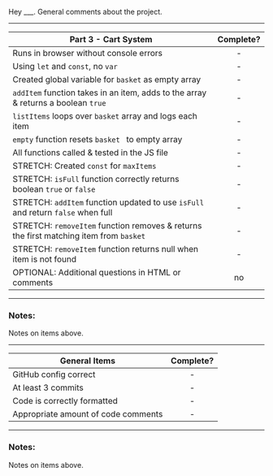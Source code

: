 Hey \_\_\_. General comments about the project.

---

| Part 3 - Cart System                                                                   | Complete? |
| -------------------------------------------------------------------------------------- | :-------: |
| Runs in browser without console errors                                                 |     -     |
| Using `let` and `const`, no `var`                                                      |     -     |
| Created global variable for `basket` as empty array                                    |     -     |
| `addItem` function takes in an item, adds to the array & returns a boolean `true`      |     -     |
| `listItems` loops over `basket` array and logs each item                               |     -     |
| `empty` function resets `basket ` to empty array                                       |     -     |
| All functions called & tested in the JS file                                           |     -     |
| STRETCH: Created `const` for `maxItems`                                                |     -     |
| STRETCH: `isFull` function correctly returns boolean `true` or `false`                 |     -     |
| STRETCH: `addItem` function updated to use `isFull` and return `false` when full       |     -     |
| STRETCH: `removeItem` function removes & returns the first matching item from `basket` |     -     |
| STRETCH: `removeItem` function returns null when item is not found                     |     -     |
| OPTIONAL: Additional questions in HTML or comments                                     |    no     |

---

### Notes:

Notes on items above.

---

| General Items                       | Complete? |
| ----------------------------------- | :-------: |
| GitHub config correct               |     -     |
| At least 3 commits                  |     -     |
| Code is correctly formatted         |     -     |
| Appropriate amount of code comments |     -     |

---

### Notes:

Notes on items above.
